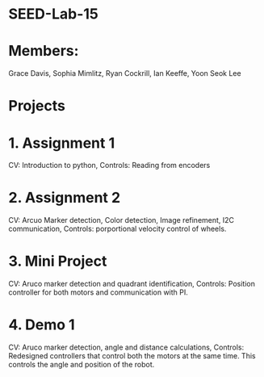 # SEED-Lab-15
# Members:
Grace Davis, Sophia Mimlitz, Ryan Cockrill, Ian Keeffe, Yoon Seok Lee
# Projects
# 1. Assignment 1
CV: Introduction to python, 
Controls: Reading from encoders
# 2. Assignment 2
CV: Arcuo Marker detection, Color detection, Image refinement, I2C communication, 
Controls: porportional velocity control of wheels.
# 3. Mini Project
CV: Aruco marker detection and quadrant identification, 
Controls: Position controller for both motors and communication with PI.
# 4. Demo 1
CV: Aruco marker detection, angle and distance calculations, 
Controls: Redesigned controllers that control both the motors at the same time. This controls the angle and position of the robot.
